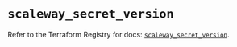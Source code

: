 # `scaleway_secret_version`

Refer to the Terraform Registry for docs: [`scaleway_secret_version`](https://registry.terraform.io/providers/scaleway/scaleway/2.59.0/docs/resources/secret_version).
